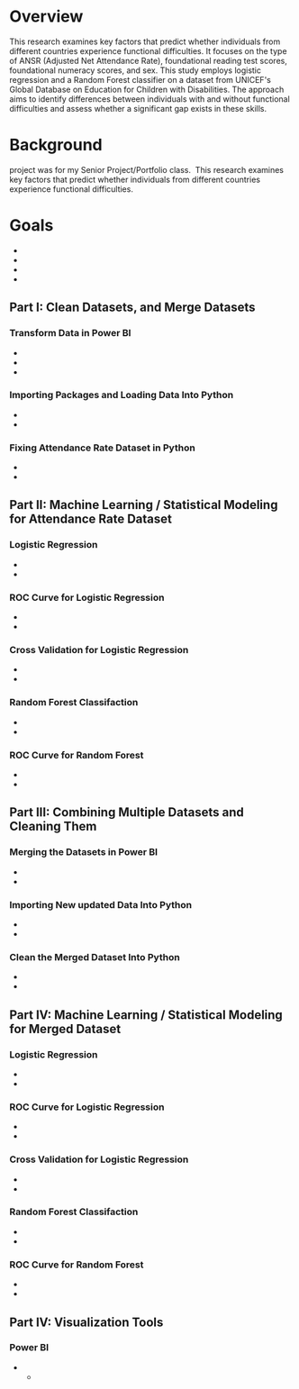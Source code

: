 # Overview
​This research examines key factors that predict whether individuals from different countries experience functional difficulties. It focuses on the type of ANSR (Adjusted Net Attendance Rate), foundational reading test scores, foundational numeracy scores, and sex. This study​ employs logistic regression and a Random Forest classifier on a dataset from UNICEF's Global  Database on Education for Children with Disabilities. The approach aims to identify differences between individuals with and without functional difficulties and assess whether a significant gap exists in these skills.​


# Background
project was for my Senior Project/Portfolio class. ​ This research examines key factors that predict whether individuals from different countries experience functional difficulties.

# Goals
- 
- 
- 
- 

## Part I: Clean Datasets, and Merge Datasets
### Transform Data in Power BI
-
-
-
### Importing Packages and Loading Data Into Python
-
-

### Fixing Attendance Rate Dataset in Python
-
-

## Part II: Machine Learning / Statistical Modeling for Attendance Rate Dataset

### Logistic Regression
-
-
### ROC Curve for Logistic Regression
-
-
### Cross Validation for Logistic Regression
-
-
### Random Forest Classifaction 
-
-
### ROC Curve for Random Forest
-
-
## Part III: Combining Multiple Datasets and Cleaning Them
### Merging the Datasets in Power BI
-
-

### Importing New updated Data Into Python
-
-
### Clean the Merged Dataset Into Python
-
-
## Part IV:  Machine Learning / Statistical Modeling for Merged Dataset
### Logistic Regression
-
-
### ROC Curve for Logistic Regression
-
-
### Cross Validation for Logistic Regression
-
-
### Random Forest Classifaction 
-
-
### ROC Curve for Random Forest
-
-
## Part IV: Visualization Tools
### Power BI
- -



